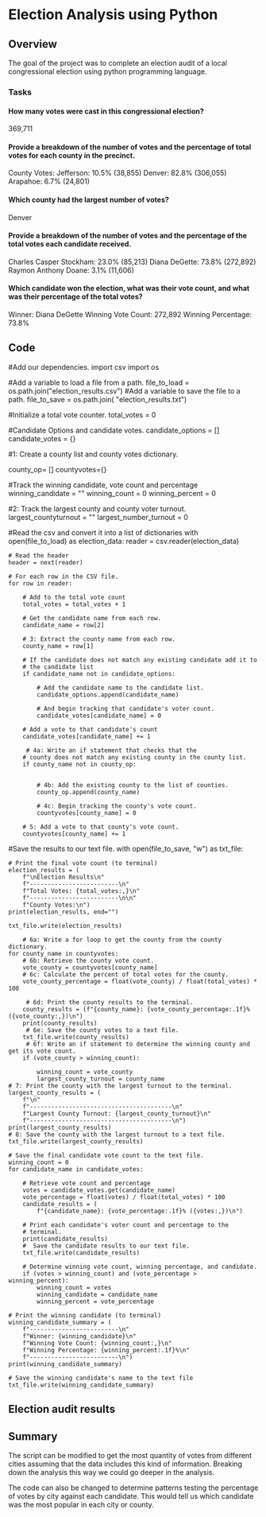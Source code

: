 # Election Analysis using Python

## Overview 

The goal of the project was to complete an election audit of a local congressional election using python programming language.

### Tasks

#### How many votes were cast in this congressional election?
369,711
#### Provide a breakdown of the number of votes and the percentage of total votes for each county in the precinct.
County Votes:
Jefferson: 10.5% (38,855)
Denver: 82.8% (306,055)
Arapahoe: 6.7% (24,801)
#### Which county had the largest number of votes?
Denver
#### Provide a breakdown of the number of votes and the percentage of the total votes each candidate received.
Charles Casper Stockham: 23.0% (85,213)
Diana DeGette: 73.8% (272,892)
Raymon Anthony Doane: 3.1% (11,606)
#### Which candidate won the election, what was their vote count, and what was their percentage of the total votes?
Winner: Diana DeGette
Winning Vote Count: 272,892
Winning Percentage: 73.8%

## Code

#Add our dependencies.
import csv
import os

#Add a variable to load a file from a path.
file_to_load = os.path.join("election_results.csv")
#Add a variable to save the file to a path.
file_to_save = os.path.join( "election_results.txt")

#Initialize a total vote counter.
total_votes = 0

#Candidate Options and candidate votes.
candidate_options = []
candidate_votes = {}

#1: Create a county list and county votes dictionary.

county_op= []
countyvotes={}

#Track the winning candidate, vote count and percentage
winning_candidate = ""
winning_count = 0
winning_percent = 0

#2: Track the largest county and county voter turnout.
largest_countyturnout = ""
largest_number_turnout = 0


#Read the csv and convert it into a list of dictionaries
with open(file_to_load) as election_data:
    reader = csv.reader(election_data)

    # Read the header
    header = next(reader)

    # For each row in the CSV file.
    for row in reader:

        # Add to the total vote count
        total_votes = total_votes + 1

        # Get the candidate name from each row.
        candidate_name = row[2]

        # 3: Extract the county name from each row.
        county_name = row[1]

        # If the candidate does not match any existing candidate add it to
        # the candidate list
        if candidate_name not in candidate_options:

            # Add the candidate name to the candidate list.
            candidate_options.append(candidate_name)

            # And begin tracking that candidate's voter count.
            candidate_votes[candidate_name] = 0

        # Add a vote to that candidate's count
        candidate_votes[candidate_name] += 1

         # 4a: Write an if statement that checks that the
        # county does not match any existing county in the county list.
        if county_name not in county_op:
            

            # 4b: Add the existing county to the list of counties.
            county_op.append(county_name)

            # 4c: Begin tracking the county's vote count.
            countyvotes[county_name] = 0

        # 5: Add a vote to that county's vote count.
        countyvotes[county_name] += 1


#Save the results to our text file.
with open(file_to_save, "w") as txt_file:

    # Print the final vote count (to terminal)
    election_results = (
        f"\nElection Results\n"
        f"-------------------------\n"
        f"Total Votes: {total_votes:,}\n"
        f"-------------------------\n\n"
        f"County Votes:\n")
    print(election_results, end="")

    txt_file.write(election_results)

        # 6a: Write a for loop to get the county from the county dictionary.
    for county_name in countyvotes:
        # 6b: Retrieve the county vote count.
        vote_county = countyvotes[county_name]
        # 6c: Calculate the percent of total votes for the county.
        vote_county_percentage = float(vote_county) / float(total_votes) * 100

         # 6d: Print the county results to the terminal.
        county_results = (f"{county_name}: {vote_county_percentage:.1f}% ({vote_county:,})\n")
        print(county_results)
         # 6e: Save the county votes to a text file.
        txt_file.write(county_results)
         # 6f: Write an if statement to determine the winning county and get its vote count.
        if (vote_county > winning_count):
           
            winning_count = vote_county
            largest_county_turnout = county_name
    # 7: Print the county with the largest turnout to the terminal.
    largest_county_results = (
        f"\n"
        f"----------------------------------------\n"
        f"Largest County Turnout: {largest_county_turnout}\n"
        f"----------------------------------------\n")
    print(largest_county_results)
    # 8: Save the county with the largest turnout to a text file.
    txt_file.write(largest_county_results)
    
    # Save the final candidate vote count to the text file.
    winning_count = 0
    for candidate_name in candidate_votes:

        # Retrieve vote count and percentage
        votes = candidate_votes.get(candidate_name)
        vote_percentage = float(votes) / float(total_votes) * 100
        candidate_results = (
            f"{candidate_name}: {vote_percentage:.1f}% ({votes:,})\n")

        # Print each candidate's voter count and percentage to the
        # terminal.
        print(candidate_results)
        #  Save the candidate results to our text file.
        txt_file.write(candidate_results)

        # Determine winning vote count, winning percentage, and candidate.
        if (votes > winning_count) and (vote_percentage > winning_percent):
            winning_count = votes
            winning_candidate = candidate_name
            winning_percent = vote_percentage

    # Print the winning candidate (to terminal)
    winning_candidate_summary = (
        f"-------------------------\n"
        f"Winner: {winning_candidate}\n"
        f"Winning Vote Count: {winning_count:,}\n"
        f"Winning Percentage: {winning_percent:.1f}%\n"
        f"-------------------------\n")
    print(winning_candidate_summary)

    # Save the winning candidate's name to the text file
    txt_file.write(winning_candidate_summary)

## Election audit results



## Summary 
The script can be modified to get the most quantity of votes from different cities assuming that the data includes this kind of information. Breaking down the analysis this way we could go deeper in the analysis. 

The code can also be changed to determine patterns testing the percentage of votes by city against each candidate. This would tell us which candidate was the most popular in each city or county.

